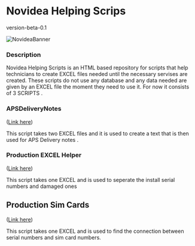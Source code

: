 # Novidea Helping Scrips

version-beta-0.1

![NovideaBanner](https://novidea.gr/wp-content/uploads/2022/12/Frame-2.png)


### Description
Novidea Helping Scripts is an HTML based repository for scripts that help technicians to create EXCEL files needed until the necessary servises are created. These scripts do not use any database and any data needed are given by an EXCEL file the moment they need to use it. For now it consists of 3 SCRIPTS . 

### APSDeliveryNotes
([Link here](https://xartokoptiko.github.io/NovideaHelpingScripts/aps/index.html))

This script takes two EXCEL files and it is used to create a text that is then used for APS Delivery notes .


### Production EXCEL Helper

([Link here](https://xartokoptiko.github.io/NovideaHelpingScripts/production/index.html))

This script takes one EXCEL and is used to seperate the install serial numbers and damaged ones

## Production Sim Cards

([Link here](https://xartokoptiko.github.io/NovideaHelpingScripts/production/sim/index.html))


This script takes one EXCEL and is used to find the connection between serial numbers and sim card numbers. 

